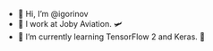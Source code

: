 - 👋 Hi, I’m @igorinov
- 🏢 I work at Joby Aviation. 🛩
- 🌱 I’m currently learning TensorFlow 2 and Keras. 📖

<!---
igorinov/igorinov is a ✨ special ✨ repository because its `README.md` (this file) appears on your GitHub profile.
You can click the Preview link to take a look at your changes.
--->
